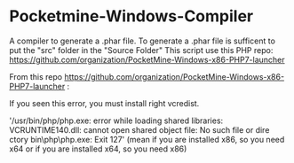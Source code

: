 # Pocketmine-Windows-Compiler
A compiler to generate a .phar file.
To generate a .phar file is sufficent to put the "src" folder in the "Source Folder"
This script use this PHP repo:
https://github.com/organization/PocketMine-Windows-x86-PHP7-launcher


From this repo https://github.com/organization/PocketMine-Windows-x86-PHP7-launcher :

If you seen this error, you must install right vcredist.

'/usr/bin/php/php.exe: error while loading shared libraries: VCRUNTIME140.dll: cannot open shared object file: No such file or dire ctory bin\php\php.exe: Exit 127'
(mean if you are installed x86, so you need x64 or if you are installed x64, so you need x86)
